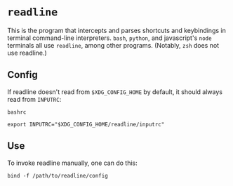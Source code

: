 # `readline`

This is the program that intercepts and parses shortcuts and keybindings in terminal command-line interpreters. `bash`, `python`, and javascript's `node` terminals all use `readline`, among other programs. (Notably, `zsh` does not use readline.)

## Config

If readline doesn't read from `$XDG_CONFIG_HOME` by default, it should always read from `INPUTRC`:

`bashrc`
```
export INPUTRC="$XDG_CONFIG_HOME/readline/inputrc"
```

## Use

To invoke readline manually, one can do this:

```
bind -f /path/to/readline/config
```

